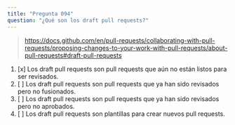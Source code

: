 ```yaml
---
title: "Pregunta 094"
question: "¿Qué son los draft pull requests?"
---
```



> https://docs.github.com/en/pull-requests/collaborating-with-pull-requests/proposing-changes-to-your-work-with-pull-requests/about-pull-requests#draft-pull-requests
1. [x] Los draft pull requests son pull requests que aún no están listos para ser revisados.
1. [ ] Los draft pull requests son pull requests que ya han sido revisados pero no fusionados.
1. [ ] Los draft pull requests son pull requests que ya han sido revisados pero no aprobados.
1. [ ] Los draft pull requests son plantillas para crear nuevos pull requests.
